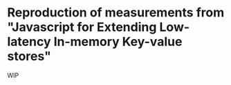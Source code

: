 
# Reproduction of measurements from "Javascript for Extending Low-latency In-memory Key-value stores"

WIP
